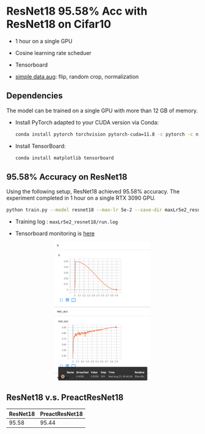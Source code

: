 # ResNet18 95.58% Acc with ResNet18 on Cifar10

* 1 hour on a single GPU

* Cosine learning rate scheduer

* Tensorboard 

* [simple data aug](https://github.com/AI-Partner-Cool/SimpleClassification/blob/main/dataloader.py#L13-L18): flip, random crop, normalization


## Dependencies

The model can be trained on a single GPU with more than 12 GB of memory.

- Install PyTorch adapted to your CUDA version via Conda:
  ```bash
  conda install pytorch torchvision pytorch-cuda=11.8 -c pytorch -c nvidia
  ```
 
- Install TensorBoard: 
  ```bash
  conda install matplotlib tensorboard
  ```

## 95.58% Accuracy on ResNet18

Using the following setup, ResNet18 achieved 95.58% accuracy. The experiment completed in 1 hour on a single RTX 3090 GPU.

```bash
python train.py --model resnet18 --max-lr 5e-2 --save-dir maxLr5e2_resnet18
```

* Training log : `maxLr5e2_resnet18/run.log`

* Tensorboard monitoring is [here](maxLr5e2_resnet18/events.out.tfevents.1724169146.localhost.localdomain.78424.0)


<p align="center" width="100%">
    <img width="50%" src="https://github.com/AI-Partner-Cool/SimpleClassification/blob/main/data/tensorboard.png">
</p>

## ResNet18 v.s. PreactResNet18 

| ResNet18    | PreactResNet18 |
| -------- | ------- |
| 95.58  | 95.44   |

